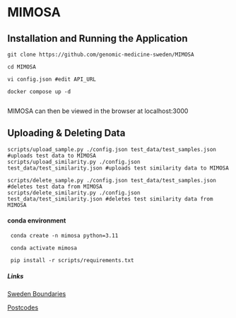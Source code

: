 # MIMOSA 
 
## Installation and Running the Application


```
git clone https://github.com/genomic-medicine-sweden/MIMOSA

cd MIMOSA

vi config.json #edit API_URL

docker compose up -d
 
```
MIMOSA can then be viewed in the browser at localhost:3000



## Uploading & Deleting Data

``` 
scripts/upload_sample.py ./config.json test_data/test_samples.json #uploads test data to MIMOSA
scripts/upload_similarity.py ./config.json test_data/test_similarity.json #uploads test similarity data to MIMOSA

scripts/delete_sample.py ./config.json test_data/test_samples.json #deletes test data from MIMOSA
scripts/delete_similarity.py ./config.json test_data/test_similarity.json #deletes test similarity data from MIMOSA

```

#### conda environment

```
 conda create -n mimosa python=3.11

 conda activate mimosa

 pip install -r scripts/requirements.txt

``` 

##### Links

[Sweden Boundaries](https://cartographyvectors.com/map/1521-sweden-with-regions)

[Postcodes](https://www.geonames.org/)

